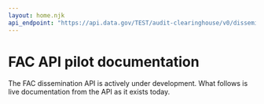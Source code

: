 ```yaml
---
layout: home.njk
api_endpoint: "https://api.data.gov/TEST/audit-clearinghouse/v0/dissemination"
---
```

<style>
    {% include "swagger.css" %}
</style>

# FAC API pilot documentation

The FAC dissemination API is actively under development. What follows is live documentation from the API as it exists today.

<div id="fac-api-docs" />
<script src="https://unpkg.com/swagger-ui-dist@3/swagger-ui-bundle.js"></script>
<script>
    window.onload = function () {
        const ui = SwaggerUIBundle({
            url: "{{api_endpoint}}",
            dom_id: "#fac-api-docs",
            deepLinking: true,
            supportedSubmitMethods: [],
            onComplete: function () { 
                // This seems like a horrible way to clean up what Swagger
                // provides...
                var element = document.getElementsByClassName("info")[0];
                element.remove();
                element = document.getElementsByClassName("schemes")[0];
                element.remove();
                element = document.getElementsByClassName("scheme-container")[0];
                element.remove();
            }
        })
    }
</script>
